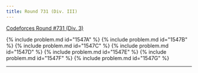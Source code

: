 ```yaml
---
title: Round 731 (Div. III)
---
```


[Codeforces Round #731 (Div. 3)](https://codeforces.com/contest/1547)

{% include problem.md id="1547A" %}
{% include problem.md id="1547B" %}
{% include problem.md id="1547C" %}
{% include problem.md id="1547D" %}
{% include problem.md id="1547E" %}
{% include problem.md id="1547F" %}
{% include problem.md id="1547G" %}

* * *

<object data='notes/R-731.pdf' width='1000' height='1000' type='application/pdf'/>

